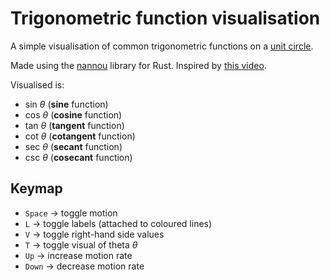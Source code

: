 # Trigonometric function visualisation

<!-- link -->

A simple visualisation of common trigonometric functions on a [unit circle](https://en.wikipedia.org/wiki/Unit_circle).

Made using the [nannou](https://github.com/nannou-org/nannou) library for Rust. Inspired by [this video](https://youtu.be/Dsf6ADwJ66E?si=xC_gJOOfiLqyZQ35).

Visualised is:
- $\mathrm{sin}\ θ$ (**sine** function)
- $\mathrm{cos}\ θ$ (**cosine** function)
- $\mathrm{tan}\ θ$ (**tangent** function)
- $\mathrm{cot}\ θ$ (**cotangent** function)
- $\mathrm{sec}\ θ$ (**secant** function)
- $\mathrm{csc}\ θ$ (**cosecant** function)

## Keymap
- `Space` → toggle motion
- `L` → toggle labels (attached to coloured lines)
- `V` → toggle right-hand side values
- `T` → toggle visual of theta $θ$
- `Up` → increase motion rate
- `Down` → decrease motion rate

